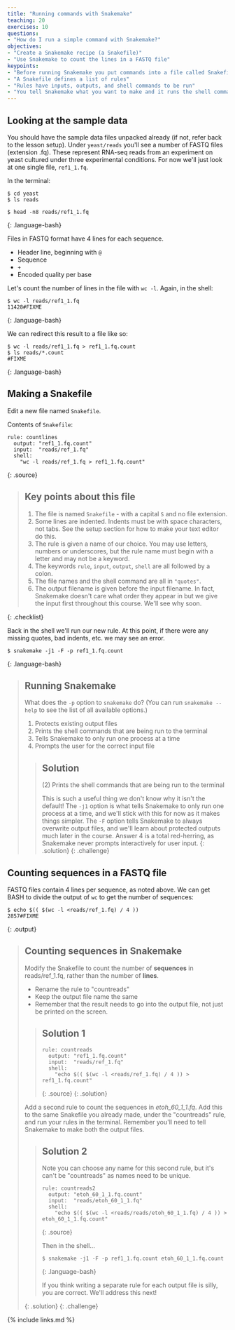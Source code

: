 ```yaml
---
title: "Running commands with Snakemake"
teaching: 20
exercises: 10
questions:
- "How do I run a simple command with Snakemake?"
objectives:
- "Create a Snakemake recipe (a Snakefile)"
- "Use Snakemake to count the lines in a FASTQ file"
keypoints:
- "Before running Snakemake you put commands into a file called Snakefile"
- "A Snakefile defines a list of rules"
- "Rules have inputs, outputs, and shell commands to be run"
- "You tell Snakemake what you want to make and it runs the shell command defined in the appropriate rule"
---
```


## Looking at the sample data

You should have the sample data files unpacked already (if not, refer back to the lesson setup). Under `yeast/reads` you'll
see a number of FASTQ files (extension .fq). These represent RNA-seq reads from an experiment on yeast cultured under three
experimental conditions. For now we'll just look at one single file, `ref1_1.fq`.

In the terminal:

~~~
$ cd yeast
$ ls reads

$ head -n8 reads/ref1_1.fq
~~~
{: .language-bash}

Files in FASTQ format have 4 lines for each sequence.

* Header line, beginning with `@`
* Sequence
* `+`
* Encoded quality per base

Let's count the number of lines in the file with `wc -l`. Again, in the shell:

~~~
$ wc -l reads/ref1_1.fq
11428#FIXME
~~~
{: .language-bash}

We can redirect this result to a file like so:

~~~
$ wc -l reads/ref1_1.fq > ref1_1.fq.count
$ ls reads/*.count
#FIXME
~~~
{: .language-bash}

## Making a Snakefile

Edit a new file named `Snakefile`.

Contents of `Snakefile`:
~~~
rule: countlines
  output: "ref1_1.fq.count"
  input:  "reads/ref_1.fq"
  shell:
    "wc -l reads/ref_1.fq > ref1_1.fq.count"
~~~
{: .source}

> ## Key points about this file
>
> 1. The file is named `Snakefile` - with a capital `S` and no file extension.
> 1. Some lines are indented. Indents must be with space characters, not tabs. See the setup section for how to make your text editor do this.
> 1. The rule is given a name of our choice. You may use letters, numbers or underscores, but the rule name must begin with a letter and may not be a keyword.
> 1. The keywords `rule`, `input`, `output`, `shell` are all followed by a colon.
> 1. The file names and the shell command are all in `"quotes"`.
> 1. The output filename is given before the input filename. In fact, Snakemake doesn't care what order they appear in but we give the input first throughout this course. We'll see why soon.
>
{: .checklist}

Back in the shell we'll run our new rule. At this point, if there were any missing quotes, bad indents, etc. we may see an error.

~~~
$ snakemake -j1 -F -p ref1_1.fq.count
~~~
{: .language-bash}

> ## Running Snakemake
>
> What does the `-p` option to `snakemake` do? (You can run `snakemake --help` to see the list of all available options.)
>
> 1. Protects existing output files
> 1. Prints the shell commands that are being run to the terminal
> 1. Tells Snakemake to only run one process at a time
> 1. Prompts the user for the correct input file
>
> > ## Solution
> >
> > (2) Prints the shell commands that are being run to the terminal
> >
> > This is such a useful thing we don't know why it isn't the default! The `-j1` option is what tells Snakemake to only run one process at a time, and
> > we'll stick with this for now as it makes things simpler. The `-F` option tells Snakemake to always overwrite output files, and we'll learn about
> > protected outputs much later in the course. Answer 4 is a total red-herring, as Snakemake never prompts interactively for user input.
> {: .solution}
{: .challenge}

## Counting sequences in a FASTQ file

FASTQ files contain 4 lines per sequence, as noted above. We can get BASH to divide the output of `wc` to get the number of sequences:

~~~
$ echo $(( $(wc -l <reads/ref_1.fq) / 4 ))
2857#FIXME
~~~
{: .output}

> ## Counting sequences in Snakemake
>
> Modify the Snakefile to count the number of **sequences** in reads/ref_1.fq, rather than the number of **lines**.
>
> * Rename the rule to "countreads"
> * Keep the output file name the same
> * Remember that the result needs to go into the output file, not just be printed on the screen.
>
> > ## Solution 1
> >
> > ~~~
> > rule: countreads
> >   output: "ref1_1.fq.count"
> >   input:  "reads/ref_1.fq"
> >   shell:
> >     "echo $(( $(wc -l <reads/ref_1.fq) / 4 )) > ref1_1.fq.count"
> > ~~~
> > {: .source}
> {: .solution}
>
> Add a second rule to count the sequences in *etoh_60_1_1.fq*. Add this to the same Snakefile you already made, under the "countreads" rule,
> and run your rules in the terminal. Remember you'll need to tell Snakemake to make both the output files.
>
> > ## Solution 2
> >
> > Note you can choose any name for this second rule, but it's can't be "countreads" as names need to be unique.
> >
> > ~~~
> > rule: countreads2
> >   output: "etoh_60_1_1.fq.count"
> >   input:  "reads/etoh_60_1_1.fq"
> >   shell:
> >     "echo $(( $(wc -l <reads/reads/etoh_60_1_1.fq) / 4 )) > etoh_60_1_1.fq.count"
> > ~~~
> > {: .source}
> >
> > Then in the shell...
> >
> > ~~~
> > $ snakemake -j1 -F -p ref1_1.fq.count etoh_60_1_1.fq.count
> > ~~~
> > {: .language-bash}
> >
> > If you think writing a separate rule for each output file is silly, you are correct. We'll address this next!
> >
> {: .solution}
{: .challenge}


{% include links.md %}

